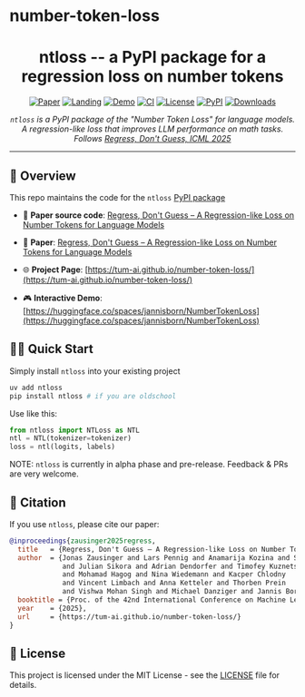 # number-token-loss
<div align="center">


# ntloss -- a PyPI package for a regression loss on number tokens

[![Paper](https://img.shields.io/badge/Paper-ICML-darkgreen.svg)](https://arxiv.org/abs/2411.02083)
[![Landing](https://img.shields.io/badge/GitHub-Pages-blue.svg)](https://tum-ai.github.io/number-token-loss/)
[![Demo](https://img.shields.io/badge/🤗-Demo-yellow.svg)](https://huggingface.co/spaces/jannisborn/NumberTokenLoss)
[![CI](https://github.com/AI4SD/number-token-loss/actions/workflows/ci.yml/badge.svg)](https://github.com/AI4SD/number-token-loss/actions/workflows/ci.yml)
[![License](https://img.shields.io/badge/License-MIT-green.svg)](LICENSE)
[![PyPI](https://badge.fury.io/py/ntloss.svg)](https://badge.fury.io/py/ntloss)
[![Downloads](https://static.pepy.tech/badge/ntloss)](https://pepy.tech/project/ntloss)

*`ntloss` is a PyPI package of the "Number Token Loss" for language models. A regression-like loss that improves LLM performance on math tasks. Follows [Regress, Don't Guess, ICML 2025](https://arxiv.org/abs/2411.02083)*


</div>

---

## 📖 Overview
This repo maintains the code for the `ntloss` [PyPI package](https://pypi.org/project/ntloss/)

- 📄 **Paper source code**: [Regress, Don't Guess – A Regression-like Loss on Number Tokens for Language Models](https://github.com/tum-ai/number-token-loss)

- 📄 **Paper**: [Regress, Don't Guess – A Regression-like Loss on Number Tokens for Language Models](https://arxiv.org/abs/2411.02083)
- 🌐 **Project Page**: [https://tum-ai.github.io/number-token-loss/](https://tum-ai.github.io/number-token-loss/)
- 🎮 **Interactive Demo**: [https://huggingface.co/spaces/jannisborn/NumberTokenLoss](https://huggingface.co/spaces/jannisborn/NumberTokenLoss)

## 🏃‍♂️ Quick Start


Simply install `ntloss` into your existing project
```sh
uv add ntloss
pip install ntloss # if you are oldschool
```

Use like this:
```py
from ntloss import NTLoss as NTL
ntl = NTL(tokenizer=tokenizer)
loss = ntl(logits, labels)
```

NOTE: `ntloss` is currently in alpha phase and pre-release. Feedback & PRs are very welcome.


## 📝 Citation

If you use `ntloss`, please cite our paper:

```bibtex
@inproceedings{zausinger2025regress,
  title   = {Regress, Don't Guess – A Regression-like Loss on Number Tokens for Language Models},
  author  = {Jonas Zausinger and Lars Pennig and Anamarija Kozina and Sean Sdahl
             and Julian Sikora and Adrian Dendorfer and Timofey Kuznetsov
             and Mohamad Hagog and Nina Wiedemann and Kacper Chlodny
             and Vincent Limbach and Anna Ketteler and Thorben Prein
             and Vishwa Mohan Singh and Michael Danziger and Jannis Born},
  booktitle = {Proc. of the 42nd International Conference on Machine Learning (ICML)},
  year    = {2025},
  url     = {https://tum-ai.github.io/number-token-loss/}
}
```

## 📄 License

This project is licensed under the MIT License - see the [LICENSE](LICENSE) file for details.